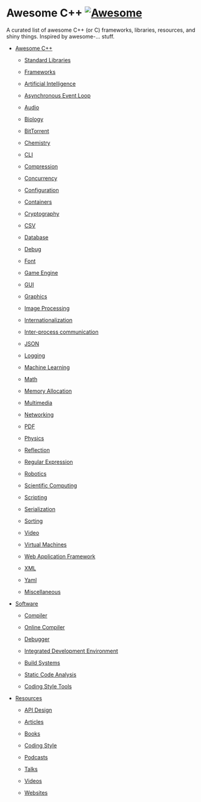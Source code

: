 # Awesome C++ [![Awesome](https://awesome.re/badge.svg)](https://awesome.re)

A curated list of awesome C++ (or C) frameworks, libraries, resources, and shiny things. Inspired by awesome-... stuff.



- [Awesome C++](#awesome-cpp)

	- [Standard Libraries](#standard-libraries)

	- [Frameworks](#frameworks)

	- [Artificial Intelligence](#artificial-intelligence)

	- [Asynchronous Event Loop](#asynchronous-event-loop)

	- [Audio](#audio)

	- [Biology](#biology)

	- [BitTorrent](#bittorrent)

	- [Chemistry](#chemistry)

	- [CLI](#cli)

	- [Compression](#compression)

	- [Concurrency](#concurrency)

	- [Configuration](#configuration)

	- [Containers](#containers)

	- [Cryptography](#cryptography)

	- [CSV](#csv)

	- [Database](#database)

	- [Debug](#debug)

	- [Font](#font)

	- [Game Engine](#game-engine)

	- [GUI](#gui)

	- [Graphics](#graphics)

	- [Image Processing](#image-processing)

	- [Internationalization](#internationalization)

	- [Inter-process communication](#inter-process-communication)

	- [JSON](#json)

	- [Logging](#logging)

	- [Machine Learning](#machine-learning)

	- [Math](#math)

	- [Memory Allocation](#memory-allocation)

	- [Multimedia](#multimedia)

	- [Networking](#networking)

	- [PDF](#pdf)

	- [Physics](#physics)

	- [Reflection](#reflection)

	- [Regular Expression](#regular-expression)

	- [Robotics](#robotics)

	- [Scientific Computing](#scientific-computing)

	- [Scripting](#scripting)

	- [Serialization](#serialization)

	- [Sorting](#sorting)

	- [Video](#video)

	- [Virtual Machines](#virtual-machines)

	- [Web Application Framework](#web-application-framework)

	- [XML](#xml)

	- [Yaml](#yaml)

	- [Miscellaneous](#miscellaneous)

- [Software](#software)

	- [Compiler](#compiler)

	- [Online Compiler](#online-compiler)

	- [Debugger](#debugger)

	- [Integrated Development Environment](#integrated-development-environment)

	- [Build Systems](#build-systems)

	- [Static Code Analysis](#static-code-analysis)

	- [Coding Style Tools](#coding-style-tools)

- [Resources](#resources)

	- [API Design](#api-design)

	- [Articles](#articles)

	- [Books](#books)

	- [Coding Style](#coding-style)

	- [Podcasts](#podcasts)

	- [Talks](#talks)

	- [Videos](#videos)

	- [Websites](#websites)


